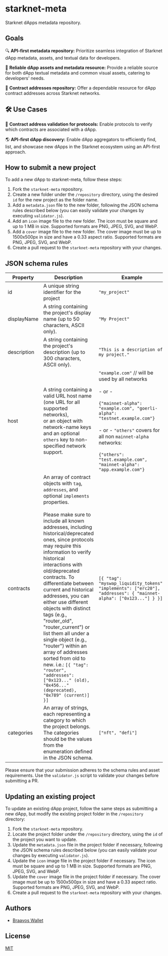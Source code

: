 # starknet-meta
Starknet dApps metadata repository.

## Goals
🔍 **API-first metadata repository:** Prioritize seamless integration of Starknet dApp metadata, assets, and textual data for developers.

🌟 **Reliable dApp assets and metadata resource:** Provide a reliable source for both dApp textual metadata and common visual assets, catering to developers' needs.

🌉 **Contract addresses repository:** Offer a dependable resource for dApp contract addresses across Starknet networks.

## 🛠️ Use Cases
📝 **Contract address validation for protocols:** Enable protocols to verify which contracts are associated with a dApp.

🌎 **API-first dApp discovery:** Enable dApp aggregators to efficiently find, list, and showcase new dApps in the Starknet ecosystem using an API-first approach.

## How to submit a new project
To add a new dApp to starknet-meta, follow these steps:

1. Fork the `starknet-meta` repository.
2. Create a new folder under the `/repository` directory, using the desired `id` for the new project as the folder name.
3. Add a `metadata.json` file to the new folder, following the JSON schema rules described below (you can easily validate your changes by executing `validator.js`).
4. Add an `icon` image file to the new folder. The icon must be square and up to 1 MB in size. Supported formats are PNG, JPEG, SVG, and WebP.
5. Add a `cover` image file to the new folder. The cover image must be up to 1500x500px in size and have a 0.33 aspect ratio. Supported formats are PNG, JPEG, SVG, and WebP.
6. Create a pull request to the `starknet-meta` repository with your changes.

## JSON schema rules
| Property    | Description                                                                                                                                                                                                                                                                                                                                                                                                                                                                                                                                                                                                                                                                                  | Example                                                                                                                                                                                                                                                                                                  |
|-------------|----------------------------------------------------------------------------------------------------------------------------------------------------------------------------------------------------------------------------------------------------------------------------------------------------------------------------------------------------------------------------------------------------------------------------------------------------------------------------------------------------------------------------------------------------------------------------------------------------------------------------------------------------------------------------------------------|----------------------------------------------------------------------------------------------------------------------------------------------------------------------------------------------------------------------------------------------------------------------------------------------------------|
| id          | A unique string identifier for the project                                                                                                                                                                                                                                                                                                                                                                                                                                                                                                                                                                                                                                                   | `"my_project"`                                                                                                                                                                                                                                                                                           |
| displayName | A string containing the project's display name (up to 50 characters, ASCII only).                                                                                                                                                                                                                                                                                                                                                                                                                                                                                                                                                                                                            | `"My Project"`                                                                                                                                                                                                                                                                                           |
| description | A string containing the project's description (up to 300 characters, ASCII only).                                                                                                                                                                                                                                                                                                                                                                                                                                                                                                                                                                                                            | `"This is a description of my project."`                                                                                                                                                                                                                                                                 |
| host        | A string containing a valid URL host name (one URL for all supported networks),<br/>or an object with network-name keys and an optional `others` key to non-specified network support.                                                                                                                                                                                                                                                                                                                                                                                                                                                                                                       | `"example.com"` // will be used by all networks<br/><br/>- or -<br/><br/>`{"mainnet-alpha": "example.com", "goerli-alpha": "testnet.example.com"}`<br/><br/>- or - `"others"` covers for all non `mainnet-alpha` networks:<br/><br/>`{"others": "test.example.com", "mainnet-alpha": "app.example.com"}` |
| contracts   | An array of contract objects with `tag`, `addresses`, and optional `implements` properties.<br/><br/> Please make sure to include all known addresses, including historical/deprecated ones, since protocols may require this information to verify historical interactions with old/deprecated contracts. To differentiate between current and historical addresses, you can either use different objects with distinct tags (e.g., "router_old", "router_current") or list them all under a single object (e.g., "router") within an array of addresses sorted from old to new. i.e.: `[{ "tag": "router", "addresses": ["0x123..." (old), "0x456..." (deprecated), "0x789" (current)] }]` | `[{ "tag": "myswap_liquidity_tokens", "implements": ["erc20"], "addresses": { "mainnet-alpha": ["0x123..."] } }]`                                                                                                                                                                                        |
| categories  | An array of strings, each representing a category to which the project belongs. The categories should be the values from the enumeration defined in the JSON schema.                                                                                                                                                                                                                                                                                                                                                                                                                                                                                                                         | `["nft", "defi"]`                                                                                                                                                                                                                                                                                        |

Please ensure that your submission adheres to the schema rules and asset requirements.
Use the `validator.js` script to validate your changes before submitting a PR.

## Updating an existing project
To update an existing dApp project, follow the same steps as submitting a new dApp, but modify the existing project folder in the `/repository` directory:

1. Fork the `starknet-meta` repository.
2. Locate the project folder under the `/repository` directory, using the `id` of the project you want to update.
3. Update the `metadata.json` file in the project folder if necessary, following the JSON schema rules described below (you can easily validate your changes by executing `validator.js`).
4. Update the `icon` image file in the project folder if necessary. The icon must be square and up to 1 MB in size. Supported formats are PNG, JPEG, SVG, and WebP.
5. Update the `cover` image file in the project folder if necessary. The cover image must be up to 1500x500px in size and have a 0.33 aspect ratio. Supported formats are PNG, JPEG, SVG, and WebP.
6. Create a pull request to the `starknet-meta` repository with your changes.

## Authors

- [Braavos Wallet](https://github.com/myBraavos)


## License

[MIT](https://choosealicense.com/licenses/mit/)
